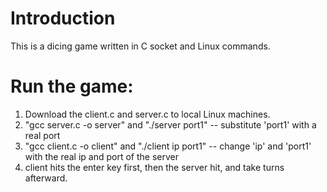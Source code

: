 # Introduction
This is a dicing game written in C socket and Linux commands.

# Run the game:
1. Download the client.c and server.c to local Linux machines.
2. "gcc server.c -o server" and "./server port1" -- substitute 'port1' with a real port
3. "gcc client.c -o client" and "./client ip port1" -- change 'ip' and 'port1' with the real ip and port of the server 
4. client hits the enter key first, then the server hit, and take turns afterward.
